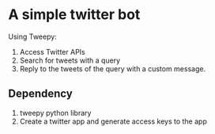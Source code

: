 # A simple twitter bot

Using Tweepy:
1. Access Twitter APIs
2. Search for tweets with a query
3. Reply to the tweets of the query with a custom message. 

## Dependency
1. tweepy python library
2. Create a twitter app and generate access keys to the app
